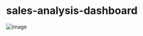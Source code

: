 # sales-analysis-dashboard



![image](https://github.com/user-attachments/assets/5fc2195c-076b-4a84-84d2-d0d2d1ed82ad)
